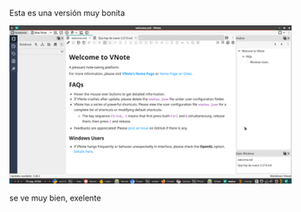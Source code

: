 Esta es una versión muy bonita

 
![20240919-070407-VNote-3](vx_images/278900507289190-vnote-3.17.0.webp)


se ve muy bien, exelente